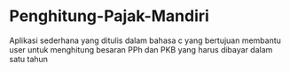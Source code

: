 # Penghitung-Pajak-Mandiri
Aplikasi sederhana yang ditulis dalam bahasa c yang bertujuan membantu user untuk menghitung besaran PPh dan PKB yang harus dibayar dalam satu tahun
